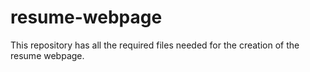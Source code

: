 # resume-webpage
This repository has all the required files needed for the creation of the resume webpage.
